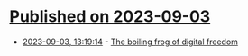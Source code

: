 # [Published on 2023-09-03](index.md)

* [2023-09-03, 13:19:14](https://lobste.rs/s/sbloj5/boiling_frog_digital_freedom) - [The boiling frog of digital freedom](https://gazoche.xyz/posts/boiling-frog/)
